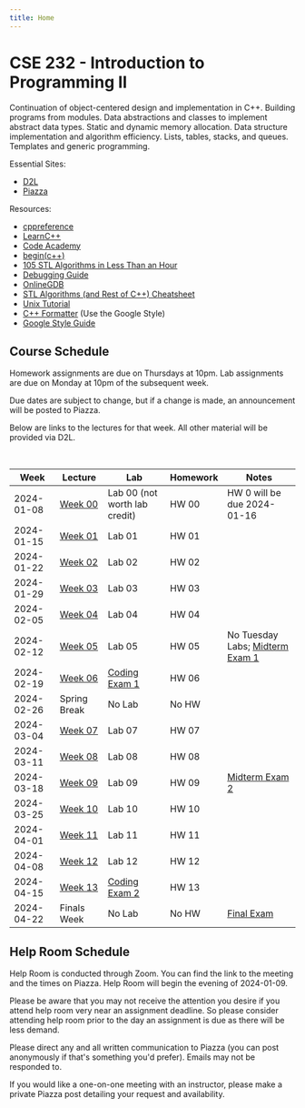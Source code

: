 ```yaml
---
title: Home
---
```


# CSE 232 - Introduction to Programming II

Continuation of object-centered design and implementation in C++. Building programs from modules. Data abstractions and classes to implement abstract data types. Static and dynamic memory allocation. Data structure implementation and algorithm efficiency. Lists, tables, stacks, and queues. Templates and generic programming.

<!-- General: -->
<!-- - [Course Schedule](#course-schedule) -->
<!-- - [Exam Policies](exam_policies.html) -->
<!-- - [Help Room Schedule](#help-room-schedule) -->
<!-- - [Syllabus](syllabus.html) -->

Essential Sites:
- [D2L](https://d2l.msu.edu/d2l/loginh/)
- [Piazza](https://piazza.com/msu/spring2024/cse232)

Resources:
- [cppreference](https://en.cppreference.com/w/)
- [LearnC++](https://www.learncpp.com/)
- [Code Academy](https://www.codecademy.com/learn/learn-c-plus-plus/modules/learn-cpp-hello-world/cheatsheet)
- [begin(c++)](https://gist.github.com/johnmcfarlane/1b2d9c83e4d3f700ba61e2df4077c613)
- [105 STL Algorithms in Less Than an Hour](https://www.youtube.com/watch?v=2olsGf6JIkU)
- [Debugging Guide](debugging_guide.html)
- [OnlineGDB](https://www.onlinegdb.com/)
- [STL Algorithms (and Rest of C++) Cheatsheet](https://hackingcpp.com/cpp/cheat_sheets.html)
- [Unix Tutorial](https://www.tutorialspoint.com/unix/index.htm)
- [C++ Formatter](http://format.krzaq.cc/) (Use the Google Style)
- [Google Style Guide](https://google.github.io/styleguide/cppguide.html)

## Course Schedule

Homework assignments are due on Thursdays at 10pm. Lab assignments are due on Monday at 10pm of the subsequent week.

Due dates are subject to change, but if a change is made, an announcement will be posted to Piazza.

Below are links to the lectures for that week. All other material will be provided via D2L. 



<!-- [Add to Google Calendar](https://calendar.google.com/calendar/u/0?cid=anFtcGxzdGcwczFqa2FnZDV1dWZldmxqMmNAZ3JvdXAuY2FsZW5kYXIuZ29vZ2xlLmNvbQ) -->

<!-- <div align="center">
    <p id="course-progress-header"></p>
    <span class="Progress" id="course-progress-container">
        <span class="Progress-item color-bg-success-emphasis" id="course-progress"></span>
    </span>
</div> -->

&nbsp;

<table id="course-calendar">
    <thead>
        <tr>
            <th>Week</th>
            <th>Lecture</th>
            <th>Lab</th>
            <th>Homework</th>
            <th>Notes</th>
        </tr>
    </thead>
    <tbody>
        <tr>
            <td>2024-01-08</td>
            <td><a href="https://cse232-msu.github.io/CSE232/lectures/week00.html">Week 00</a></td>
            <td>Lab 00 (not worth lab credit)</td>
            <td>HW 00</td>
            <td>HW 0 will be due 2024-01-16</td>
        </tr>
        <tr>
            <td>2024-01-15</td>
            <td><a href="https://cse232-msu.github.io/CSE232/lectures/week01.html">Week 01</a></td>
            <td>Lab 01</td>
            <td>HW 01</td>
            <td></td>
        </tr>
        <tr>
            <td>2024-01-22</td>
            <td><a href="https://cse232-msu.github.io/CSE232/lectures/week02.html">Week 02</a></td>
            <td>Lab 02</td>
            <td>HW 02</td>
            <td></td>
        </tr>
        <tr>
            <td>2024-01-29</td>
            <td><a href="https://cse232-msu.github.io/CSE232/lectures/week03.html">Week 03</a></td>
            <td>Lab 03</td>
            <td>HW 03</td>
            <td></td>
        </tr>
        <tr>
            <td>2024-02-05</td>
            <td><a href="https://cse232-msu.github.io/CSE232/lectures/week04.html">Week 04</a></td>
            <td>Lab 04</td>
            <td>HW 04</td>
            <td></td>
        </tr>
        <tr>
            <td>2024-02-12</td>
            <td><a href="https://cse232-msu.github.io/CSE232/lectures/week05.html">Week 05</a></td>
            <td>Lab 05</td>
            <td>HW 05</td>
            <td>No Tuesday Labs; <a href="https://cse232-msu.github.io/CSE232/exam_policies.html">Midterm Exam 1</a></td>
        </tr>
        <tr>
            <td>2024-02-19</td>
            <td><a href="https://cse232-msu.github.io/CSE232/lectures/week06.html">Week 06</a></td>
            <td><a href="https://cse232-msu.github.io/CSE232/exam_policies.html">Coding Exam 1</a></td>
            <td>HW 06</td>
            <td></td>
        </tr>
        <tr>
            <td>2024-02-26</td>
            <td>Spring Break</td>
            <td>No Lab</td>
            <td>No HW</td>
            <td></td>
        </tr>
        <tr>
            <td>2024-03-04</td>
            <td><a href="https://cse232-msu.github.io/CSE232/lectures/week07.html">Week 07</a></td>
            <td>Lab 07</td>
            <td>HW 07</td>
            <td></td>
        </tr>
        <tr>
            <td>2024-03-11</td>
            <td><a href="https://cse232-msu.github.io/CSE232/lectures/week08.html">Week 08</a></td>
            <td>Lab 08</td>
            <td>HW 08</td>
            <td></td>
        </tr>
        <tr>
            <td>2024-03-18</td>
            <td><a href="https://cse232-msu.github.io/CSE232/lectures/week09.html">Week 09</a></td>
            <td>Lab 09</td>
            <td>HW 09</td>
            <td><a href="https://cse232-msu.github.io/CSE232/exam_policies.html">Midterm Exam 2</a></td>
        </tr>
        <tr>
            <td>2024-03-25</td>
            <td><a href="https://cse232-msu.github.io/CSE232/lectures/week10.html">Week 10</a></td>
            <td>Lab 10</td>
            <td>HW 10</td>
            <td></td>
        </tr>
        <tr>
            <td>2024-04-01</td>
            <td><a href="https://cse232-msu.github.io/CSE232/lectures/week11.html">Week 11</a></td>
            <td>Lab 11</td>
            <td>HW 11</td>
            <td></td>
        </tr>
        <tr>
            <td>2024-04-08</td>
            <td><a href="https://cse232-msu.github.io/CSE232/lectures/week12.html">Week 12</a></td>
            <td>Lab 12</td>
            <td>HW 12</td>
            <td></td>
        </tr>
        <tr>
            <td>2024-04-15</td>
            <td><a href="https://cse232-msu.github.io/CSE232/lectures/week13.html">Week 13</a></td>
            <td><a href="https://cse232-msu.github.io/CSE232/exam_policies.html">Coding Exam 2</a></td>
            <td>HW 13</td>
            <td></td>
        </tr>
        <tr>
            <td>2024-04-22</td>
            <td>Finals Week</td>
            <td>No Lab</td>
            <td>No HW</td>
            <td><a href="https://cse232-msu.github.io/CSE232/exam_policies.html">Final Exam</a></td>
        </tr>
    </tbody>
</table>



## Help Room Schedule

Help Room is conducted through Zoom. You can find the link to the meeting and the times on Piazza. Help Room will begin the evening of 2024-01-09.

Please be aware that you may not receive the attention you desire if you attend help room very near an assignment deadline. So please consider attending help room prior to the day an assignment is due as there will be less demand. 

Please direct any and all written communication to Piazza (you can post anonymously if that's something you'd prefer). Emails may not be responded to.

If you would like a one-on-one meeting with an instructor, please make a private Piazza post detailing your request and availability.
